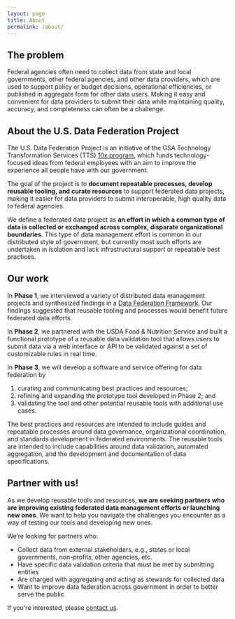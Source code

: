 ```yaml
---
layout: page
title: About
permalink: /about/
---
```


## The problem

Federal agencies often need to collect data from state and local governments, other federal agencies, and other data providers, which are used to support policy or budget decisions, operational efficiencies, or published in aggregate form for other data users. Making it easy and convenient for data providers to submit their data while maintaining quality, accuracy, and completeness can often be a challenge.

## About the U.S. Data Federation Project

The U.S. Data Federation Project is an initiative of the GSA Technology Transformation Services (TTS) [10x program](https://10x.gsa.gov), which funds technology-focused ideas from federal employees with an aim to improve the experience all people have with our government.

The goal of the project is to **document repeatable processes, develop reusable tooling, and curate resources** to support federated data projects, making it easier for data providers to submit interoperable, high quality data to federal agencies. 

We define a federated data project as **an effort in which a common type of data is collected or exchanged across complex, disparate organizational boundaries**. This type of data management effort is common in our distributed style of government, but currently most such efforts are undertaken in isolation and lack infrastructural support or repeatable best practices. 

## Our work

In **Phase 1**, we interviewed a variety of distributed data management projects and synthesized findings in a [Data Federation Framework](https://github.com/18F/data-federation-project/blob/master/DataFederationFramework.md). Our findings suggested that reusable tooling and processes would benefit future federated data efforts.

In **Phase 2**, we partnered with the USDA Food & Nutrition Service and built a functional prototype of a reusable data validation tool that allows users to submit data via a web interface or API to be validated against a set of customizable rules in real time.

In **Phase 3**, we will develop a software and service offering for data federation by 

1. curating and communicating best practices and resources;
2. refining and expanding the prototype tool developed in Phase 2; and  
3. validating the tool and other potential reusable tools with additional use cases.

The best practices and resources are intended to include guides and repeatable processes around data governance, organizational coordination, and standards development in federated environments. The reusable tools are intended to include capabilities around data validation, automated aggregation, and the development and documentation of data specifications. 

## Partner with us!

As we develop reusable tools and resources, **we are seeking partners who are improving existing federated data management efforts or launching new ones**. We want to help you navigate the challenges you encounter as a way of testing our tools and developing new ones.  

We’re looking for partners who: 
* Collect data from external stakeholders, e.g., states or local governments, non-profits, other agencies, etc.
* Have specific data validation criteria that must be met by submitting entities
* Are charged with aggregating and acting as stewards for collected data
* Want to improve data federation across government in order to better serve the public

If you're interested, please [contact us](/contact/). 

